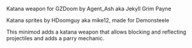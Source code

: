 Katana weapon for GZDoom by Agent_Ash aka Jekyll Grim Payne

Katana sprites by HDoomguy aka mike12, made for Demonsteele



This minimod adds a katana weapon that allows blocking and reflecting projectiles and adds a parry mechanic.
